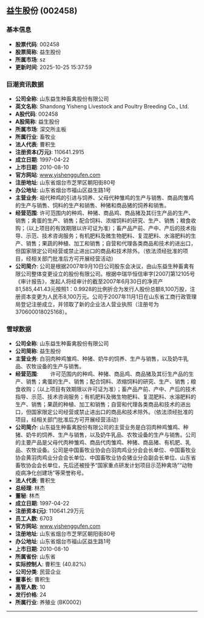 ## 益生股份 (002458)

### 基本信息

- **股票代码**: 002458
- **股票简称**: 益生股份
- **所属市场**: sz
- **更新时间**: 2025-10-25 15:37:59

### 巨潮资讯数据

- **公司全称**: 山东益生种畜禽股份有限公司
- **英文名称**: Shandong Yisheng Livestock and Poultry Breeding Co., Ltd.
- **A股代码**: 002458
- **A股简称**: 益生股份
- **所属市场**: 深交所主板
- **所属行业**: 畜牧业
- **法人代表**: 曹积生
- **注册资本(万元)**: 110641.2915
- **成立日期**: 1997-04-22
- **上市日期**: 2010-08-10
- **官方网站**: www.yishenggufen.com
- **注册地址**: 山东省烟台市芝罘区朝阳街80号
- **办公地址**: 山东省烟台市福山区益生路1号
- **主营业务**: 祖代种鸡的引进与饲养、父母代种雏鸡的生产与销售、商品肉雏鸡的生产与销售、饲料的生产和销售、种猪和商品猪的饲养和销售。
- **经营范围**: 许可范围内的种鸡、种猪、商品鸡、商品猪及其衍生产品的生产、销售；禽蛋的生产、销售；配合饲料、浓缩饲料的研究、生产、销售；粮食收购；（以上项目的有效期限以许可证为准）；畜产品产前、产中、产后的技术指导、示范、技术咨询服务；有机肥料及微生物肥料、复混肥料、水溶肥料的生产、销售；果蔬的种植、加工和销售；自营和代理各类商品和技术的进出口，但国家限定公司经营或禁止进出口的商品和技术除外。（依法须经批准的项目，经相关部门批准后方可开展经营活动）
- **公司简介**: 公司是根据2007年9月10日公司股东会决议，由山东益生种畜禽有限公司整体变更设立的股份有限公司。根据中瑞华恒信审字[2007]第12105号《审计报告》，发起人将经审计的截至2007年6月30日的净资产81,585,441.43元按照1：0.9928的比例折合为发行人股份总额8,100万股，注册资本变更为人民币8,100万元。公司于2007年11月1日在山东省工商行政管理局登记注册成立，并领取了新的企业法人营业执照（注册号为370600018025168）。

### 雪球数据

- **公司全称**: 山东益生种畜禽股份有限公司
- **公司简称**: 益生股份
- **主营业务**: 白羽肉种鸡雏鸡、种猪、奶牛的饲养、生产与销售，以及奶牛乳品、农牧设备的生产与销售。
- **经营范围**: 　　许可范围内的种鸡、种猪、商品鸡、商品猪及其衍生产品的生产、销售；禽蛋的生产、销售；配合饲料、浓缩饲料的研究、生产、销售；粮食收购；（以上项目有效期限以许可证为准）；畜产品产前、产中、产后的技术指导、示范、技术咨询服务；有机肥料及微生物肥料、复混肥料、水溶肥料的生产、销售；果蔬的种植、加工和销售；自营和代理各类商品和技术的进出口，但国家限定公司经营或禁止进出口的商品和技术除外。（依法须经批准的项目，经相关部门批准后方可开展经营活动）
- **公司简介**: 山东益生种畜禽股份有限公司的主营业务是白羽肉种鸡雏鸡、种猪、奶牛的饲养、生产与销售，以及奶牛乳品、农牧设备的生产与销售。公司的主要产品是父母代肉种雏鸡、商品代肉雏鸡、种猪、商品猪、有机肥、乳品、农牧设备。公司是中国畜牧业协会白羽肉鸡业分会会长单位、中国畜牧业协会黄羽肉鸡业分会会长单位、中国畜牧业协会猪业分会副会长单位、山东省畜牧协会会长单位，先后还被授予“国家重点研发计划项目示范种禽场”“动物疫病净化创建场”等荣誉称号。
- **法人代表**: 曹积生
- **总经理**: 林杰
- **董秘**: 林杰
- **成立日期**: 1997-04-22
- **注册资本(元)**: 110641.29万元
- **员工人数**: 6703
- **官方网站**: www.yishenggufen.com
- **注册地址**: 山东省烟台市芝罘区朝阳街80号
- **办公地址**: 山东省烟台市福山区益生路1号
- **上市日期**: 2010-08-10
- **所属省份**: 山东省
- **实际控制人**: 曹积生 (40.82%)
- **公司分类**: 民营企业
- **董事长**: 曹积生
- **高管人数**: 10
- **发行价格**: 24
- **所属行业**: 养殖业 (BK0002)

---